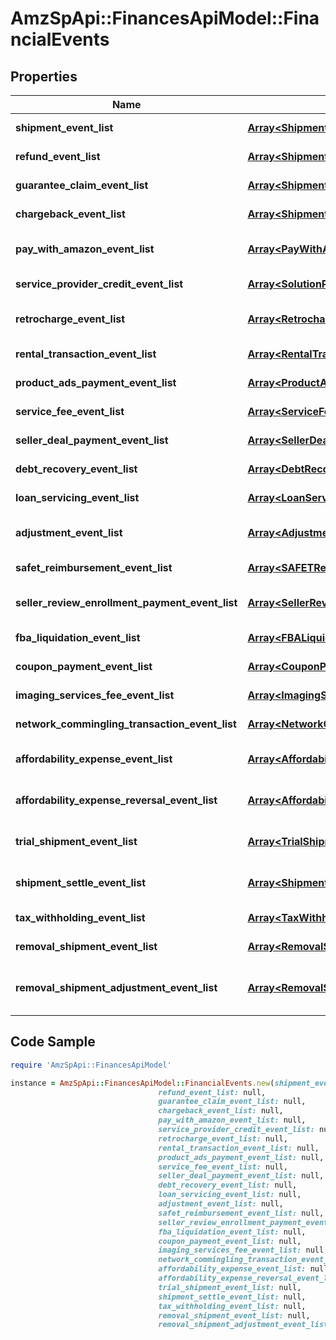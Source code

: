 # AmzSpApi::FinancesApiModel::FinancialEvents

## Properties

Name | Type | Description | Notes
------------ | ------------- | ------------- | -------------
**shipment_event_list** | [**Array&lt;ShipmentEvent&gt;**](ShipmentEvent.md) | A list of shipment event information. | [optional] 
**refund_event_list** | [**Array&lt;ShipmentEvent&gt;**](ShipmentEvent.md) | A list of shipment event information. | [optional] 
**guarantee_claim_event_list** | [**Array&lt;ShipmentEvent&gt;**](ShipmentEvent.md) | A list of shipment event information. | [optional] 
**chargeback_event_list** | [**Array&lt;ShipmentEvent&gt;**](ShipmentEvent.md) | A list of shipment event information. | [optional] 
**pay_with_amazon_event_list** | [**Array&lt;PayWithAmazonEvent&gt;**](PayWithAmazonEvent.md) | A list of events related to the seller&#39;s Pay with Amazon account. | [optional] 
**service_provider_credit_event_list** | [**Array&lt;SolutionProviderCreditEvent&gt;**](SolutionProviderCreditEvent.md) | A list of information about solution provider credits. | [optional] 
**retrocharge_event_list** | [**Array&lt;RetrochargeEvent&gt;**](RetrochargeEvent.md) | A list of information about Retrocharge or RetrochargeReversal events. | [optional] 
**rental_transaction_event_list** | [**Array&lt;RentalTransactionEvent&gt;**](RentalTransactionEvent.md) | A list of rental transaction event information. | [optional] 
**product_ads_payment_event_list** | [**Array&lt;ProductAdsPaymentEvent&gt;**](ProductAdsPaymentEvent.md) | A list of sponsored products payment events. | [optional] 
**service_fee_event_list** | [**Array&lt;ServiceFeeEvent&gt;**](ServiceFeeEvent.md) | A list of information about service fee events. | [optional] 
**seller_deal_payment_event_list** | [**Array&lt;SellerDealPaymentEvent&gt;**](SellerDealPaymentEvent.md) | A list of payment events for deal-related fees. | [optional] 
**debt_recovery_event_list** | [**Array&lt;DebtRecoveryEvent&gt;**](DebtRecoveryEvent.md) | A list of debt recovery event information. | [optional] 
**loan_servicing_event_list** | [**Array&lt;LoanServicingEvent&gt;**](LoanServicingEvent.md) | A list of loan servicing events. | [optional] 
**adjustment_event_list** | [**Array&lt;AdjustmentEvent&gt;**](AdjustmentEvent.md) | A list of adjustment event information for the seller&#39;s account. | [optional] 
**safet_reimbursement_event_list** | [**Array&lt;SAFETReimbursementEvent&gt;**](SAFETReimbursementEvent.md) | A list of SAFETReimbursementEvents. | [optional] 
**seller_review_enrollment_payment_event_list** | [**Array&lt;SellerReviewEnrollmentPaymentEvent&gt;**](SellerReviewEnrollmentPaymentEvent.md) | A list of information about fee events for the Early Reviewer Program. | [optional] 
**fba_liquidation_event_list** | [**Array&lt;FBALiquidationEvent&gt;**](FBALiquidationEvent.md) | A list of FBA inventory liquidation payment events. | [optional] 
**coupon_payment_event_list** | [**Array&lt;CouponPaymentEvent&gt;**](CouponPaymentEvent.md) | A list of coupon payment event information. | [optional] 
**imaging_services_fee_event_list** | [**Array&lt;ImagingServicesFeeEvent&gt;**](ImagingServicesFeeEvent.md) | A list of fee events related to Amazon Imaging services. | [optional] 
**network_commingling_transaction_event_list** | [**Array&lt;NetworkComminglingTransactionEvent&gt;**](NetworkComminglingTransactionEvent.md) | A list of network commingling transaction events. | [optional] 
**affordability_expense_event_list** | [**Array&lt;AffordabilityExpenseEvent&gt;**](AffordabilityExpenseEvent.md) | A list of expense information related to an affordability promotion. | [optional] 
**affordability_expense_reversal_event_list** | [**Array&lt;AffordabilityExpenseEvent&gt;**](AffordabilityExpenseEvent.md) | A list of expense information related to an affordability promotion. | [optional] 
**trial_shipment_event_list** | [**Array&lt;TrialShipmentEvent&gt;**](TrialShipmentEvent.md) | A list of information about trial shipment financial events. | [optional] 
**shipment_settle_event_list** | [**Array&lt;ShipmentEvent&gt;**](ShipmentEvent.md) | A list of information about shipment settle financial events. | [optional] 
**tax_withholding_event_list** | [**Array&lt;TaxWithholdingEvent&gt;**](TaxWithholdingEvent.md) | List of TaxWithholding events. | [optional] 
**removal_shipment_event_list** | [**Array&lt;RemovalShipmentEvent&gt;**](RemovalShipmentEvent.md) | A list of removal shipment event information. | [optional] 
**removal_shipment_adjustment_event_list** | [**Array&lt;RemovalShipmentAdjustmentEvent&gt;**](RemovalShipmentAdjustmentEvent.md) | A comma-delimited list of Removal shipmentAdjustment details for FBA inventory. | [optional] 

## Code Sample

```ruby
require 'AmzSpApi::FinancesApiModel'

instance = AmzSpApi::FinancesApiModel::FinancialEvents.new(shipment_event_list: null,
                                 refund_event_list: null,
                                 guarantee_claim_event_list: null,
                                 chargeback_event_list: null,
                                 pay_with_amazon_event_list: null,
                                 service_provider_credit_event_list: null,
                                 retrocharge_event_list: null,
                                 rental_transaction_event_list: null,
                                 product_ads_payment_event_list: null,
                                 service_fee_event_list: null,
                                 seller_deal_payment_event_list: null,
                                 debt_recovery_event_list: null,
                                 loan_servicing_event_list: null,
                                 adjustment_event_list: null,
                                 safet_reimbursement_event_list: null,
                                 seller_review_enrollment_payment_event_list: null,
                                 fba_liquidation_event_list: null,
                                 coupon_payment_event_list: null,
                                 imaging_services_fee_event_list: null,
                                 network_commingling_transaction_event_list: null,
                                 affordability_expense_event_list: null,
                                 affordability_expense_reversal_event_list: null,
                                 trial_shipment_event_list: null,
                                 shipment_settle_event_list: null,
                                 tax_withholding_event_list: null,
                                 removal_shipment_event_list: null,
                                 removal_shipment_adjustment_event_list: null)
```


